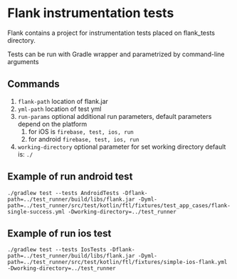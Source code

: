 # Flank instrumentation tests

Flank contains a project for instrumentation tests placed on flank_tests directory.

Tests can be run with Gradle wrapper and parametrized by command-line arguments

## Commands

1. ```flank-path```  location of flank.jar
2. ```yml-path``` location of test yml
3. ```run-params``` optional additional run parameters, default parameters depend on the platform
   1. for iOS is ```firebase, test, ios, run```
   2. for android ```firebase, test, ios, run```
4. ```working-directory``` optional parameter for set working directory default is: ```./```

## Example of run android test

```./gradlew test --tests AndroidTests -Dflank-path=../test_runner/build/libs/flank.jar -Dyml-path=../test_runner/src/test/kotlin/ftl/fixtures/test_app_cases/flank-single-success.yml -Dworking-directory=../test_runner```

## Example of run ios test

```./gradlew test --tests IosTests -Dflank-path=../test_runner/build/libs/flank.jar -Dyml-path=../test_runner/src/test/kotlin/ftl/fixtures/simple-ios-flank.yml -Dworking-directory=../test_runner```
